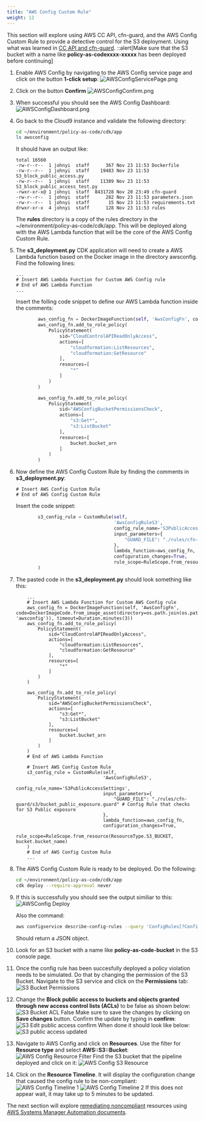 ```yaml
---
title: "AWS Config Custom Rule"
weight: 12
---
```


This section will explore using AWS CC API, cfn-guard, and the AWS Config Custom Rule to provide a detective control for the S3 deployment. Using what was learned in [CC API and cfn-guard](/pac-action/detective/ccapi/ccapi).
::alert[Make sure that the S3 bucket with a name like **policy-as-codexxxx-xxxxx** has been deployed before continuing]

1. Enable AWS Config by navigating to the AWS Config service page and click on the button **1-click setup**:
    ![AWSConfigServicePage.png](/static/AWSConfigServicePage.png)
1. Click on the button **Confirm**
    ![AWSConfigConfirm.png](/static/AWSConfigConfirm.png)
1. When successful you should see the AWS Config Dashboard:
    ![AWSConfigDashboard.png](/static/AWSConfigDashboard.png)
1. Go back to the Cloud9 instance and validate the following directory:
    ```bash
    cd ~/environment/policy-as-code/cdk/app
    ls awsconfig
    ```
    It should have an output like:
    ```
    total 16560
    -rw-r--r--  1 johnyi  staff      367 Nov 23 11:53 Dockerfile
    -rw-r--r--  1 johnyi  staff    19483 Nov 23 11:53 S3_block_public_access.py
    -rw-r--r--  1 johnyi  staff    11389 Nov 23 11:53 S3_block_public_access_test.py
    -rwxr-xr-x@ 1 johnyi  staff  8431728 Nov 20 23:49 cfn-guard
    -rw-r--r--  1 johnyi  staff      282 Nov 23 11:53 parameters.json
    -rw-r--r--  1 johnyi  staff       15 Nov 23 11:53 requirements.txt
    drwxr-xr-x  4 johnyi  staff      128 Nov 23 11:53 rules
    ```
    The **rules** directory is a copy of the rules directory in the ~/environment/policy-as-code/cdk/app. This will be deployed along with the AWS Lambda function that will be the core of the AWS Config Custom Rule.
1. The **s3_deployment.py** CDK application will need to create a AWS Lambda function based on the Docker image in the directory awsconfig. Find the following lines:
    ```
    ...
    # Insert AWS Lambda Function for Custom AWS Config rule
    # End of AWS Lambda Function
    ...
    ```
    Insert the folling code snippet to define our AWS Lambda function inside the comments:
    ```python
            aws_config_fn = DockerImageFunction(self, 'AwsConfigFn', code=DockerImageCode.from_image_asset(directory=os.path.join(os.path.curdir, 'awsconfig')), timeout=Duration.minutes(3))
            aws_config_fn.add_to_role_policy(
                PolicyStatement(
                    sid="CloudControlAPIReadOnlyAccess",
                    actions=[
                        "cloudformation:ListResources",
                        "cloudformation:GetResource"
                    ],
                    resources=[
                        "*"
                    ]
                )
            )

            aws_config_fn.add_to_role_policy(
                PolicyStatement(
                    sid="AWSConfigBucketPermissionsCheck",
                    actions=[
                        "s3:Get*",
                        "s3:ListBucket"
                    ],
                    resources=[
                        bucket.bucket_arn
                    ]
                )
            )
    ```
1. Now define the AWS Config Custom Rule by finding the comments in **s3_deployment.py**:
    ```
    # Insert AWS Config Custom Rule
    # End of AWS Config Custom Rule
    ```
    Insert the code snippet:
    ```python
            s3_config_rule = CustomRule(self,
                                        'AwsConfigRuleS3',
                                        config_rule_name='S3PublicAccessSettings',
                                        input_parameters={
                                            "GUARD_FILE": "./rules/cfn-guard/s3/bucket_public_exposure.guard" # Config Rule that checks for S3 Public exposure
                                        },
                                        lambda_function=aws_config_fn,
                                        configuration_changes=True,
                                        rule_scope=RuleScope.from_resource(ResourceType.S3_BUCKET, bucket.bucket_name)
            )
    ```
1. The pasted code in the **s3_deployment.py** should look something like this:
    ```
        ...
        # Insert AWS Lambda Function for Custom AWS Config rule
        aws_config_fn = DockerImageFunction(self, 'AwsConfigFn', code=DockerImageCode.from_image_asset(directory=os.path.join(os.path.curdir, 'awsconfig')), timeout=Duration.minutes(3))
        aws_config_fn.add_to_role_policy(
            PolicyStatement(
                sid="CloudControlAPIReadOnlyAccess",
                actions=[
                    "cloudformation:ListResources",
                    "cloudformation:GetResource"
                ],
                resources=[
                    "*"
                ]
            )
        )

        aws_config_fn.add_to_role_policy(
            PolicyStatement(
                sid="AWSConfigBucketPermissionsCheck",
                actions=[
                    "s3:Get*",
                    "s3:ListBucket"
                ],
                resources=[
                    bucket.bucket_arn
                ]
            )
        )
        # End of AWS Lambda Function

        # Insert AWS Config Custom Rule
        s3_config_rule = CustomRule(self,
                                    'AwsConfigRuleS3',
                                    config_rule_name='S3PublicAccessSettings',
                                    input_parameters={
                                        "GUARD_FILE": "./rules/cfn-guard/s3/bucket_public_exposure.guard" # Config Rule that checks for S3 Public exposure
                                    },
                                    lambda_function=aws_config_fn,
                                    configuration_changes=True,
                                    rule_scope=RuleScope.from_resource(ResourceType.S3_BUCKET, bucket.bucket_name)
        )
        # End of AWS Config Custom Rule
        ...
    ```
1. The AWS Config Custom Rule is ready to be deployed. Do the following:
    ```bash
    cd ~/environment/policy-as-code/cdk/app
    cdk deploy --require-approval never
    ```
1. If this is successfully you should see the output similiar to this:
    ![AWSConfig Deploy](/static/images/prerequisites/awsconfig-deploy-success.png)

    Also the command:
    ```bash
    aws configservice describe-config-rules --query 'ConfigRules[?ConfigRuleName==`S3PublicAccessSettings`]'
    ```

    Should return a JSON object.
1. Look for an S3 bucket with a name like **policy-as-code-bucket** in the S3 console page.
1. Once the config rule has been succesfully deployed a policy violation needs to be simulated. Do that by changing the permission of the S3 Bucket. Navigate to the S3 service and click on the **Permissions** tab:
    ![S3 Bucket Permissions](/static/images/prerequisites/s3-bucket-permissions.png)
1. Change the **Block public access to buckets and objects granted through new access control lists (ACLs)** to be false as shown below:
    ![S3 Bucket ACL False](/static/images/prerequisites/s3-bucket-acl-false.png)
    Make sure to save the changes by clicking on **Save changes** button. Confirm the update by typing in **confirm**:
    ![S3 Edit public access confirm](/static/images/prerequisites/s3-edit-public-access-confirm.png)
    When done it should look like below:
    ![S3 public access updated](/static/images/prerequisites/s3-public-access-updated.png)
1. Navigate to AWS Config and click on **Resources**. Use the filter for **Resource type** and select **AWS::S3::Bucket**:
    ![AWS Config Resource Filter](/static/images/prerequisites/aws-config-resource-filter.png)
    Find the S3 bucket that the pipeline deployed and click on it:
    ![AWS Config S3 Resource](/static/images/prerequisites/aws-config-s3-resource.png)
1. Click on the **Resource Timeline**. It will display the configuration change that caused the config rule to be non-compliant:
    ![AWS Config Timeline 1](/static/images/prerequisites/aws-config-timeline-1.png)
    ![AWS Config Timeline 2](/static/images/prerequisites/aws-config-timeline-2.png)
    If this does not appear wait, it may take up to 5 minutes to be updated.

The next section will explore [remediating noncompliant](https://docs.aws.amazon.com/config/latest/developerguide/remediation.html) resources using [AWS Systems Manager Automation documents](https://docs.aws.amazon.com/systems-manager/latest/userguide/systems-manager-automation.html).